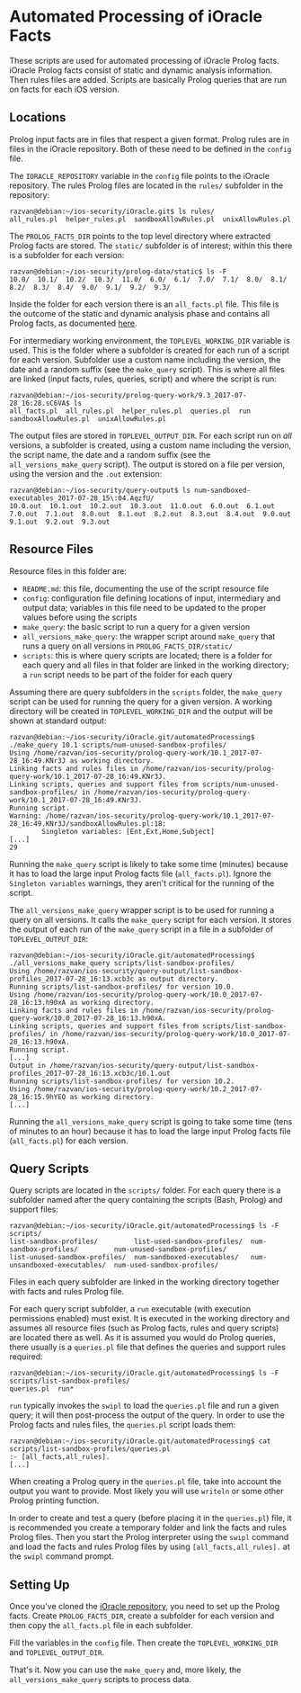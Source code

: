 # Automated Processing of iOracle Facts

These scripts are used for automated processing of iOracle Prolog facts. iOracle Prolog facts consist of static and dynamic analysis information. Then rules files are added. Scripts are basically Prolog queries that are run on facts for each iOS version.

## Locations

Prolog input facts are in files that respect a given format. Prolog rules are in files in the iOracle repository. Both of these need to be defined in the `config` file.

The `IORACLE_REPOSITORY` variable in the `config` file points to the iOracle repository. The rules Prolog files are located in the `rules/` subfolder in the repository:

```
razvan@debian:~/ios-security/iOracle.git$ ls rules/
all_rules.pl  helper_rules.pl  sandboxAllowRules.pl  unixAllowRules.pl
```

The `PROLOG_FACTS_DIR` points to the top level directory where extracted Prolog facts are stored. The `static/` subfolder is of interest; within this there is a subfolder for each version:

```
razvan@debian:~/ios-security/prolog-data/static$ ls -F
10.0/  10.1/  10.2/  10.3/  11.0/  6.0/  6.1/  7.0/  7.1/  8.0/  8.1/  8.2/  8.3/  8.4/  9.0/  9.1/  9.2/  9.3/
```

Inside the folder for each version there is an `all_facts.pl` file. This file is the outcome of the static and dynamic analysis phase and contains all Prolog facts, as documented [here](https://github.com/malus-security/iOracle/blob/master/documentation/prolog_fact_documentation.txt).

For intermediary working environment, the `TOPLEVEL_WORKING_DIR` variable is used. This is the folder where a subfolder is created for each run of a script for each version. Subfolder use a custom name including the version, the date and a random suffix (see the `make_query` script). This is where all files are linked (input facts, rules, queries, script) and where the script is run:

```
razvan@debian:~/ios-security/prolog-query-work/9.3_2017-07-28_16:28.sC6VA$ ls
all_facts.pl  all_rules.pl  helper_rules.pl  queries.pl  run  sandboxAllowRules.pl  unixAllowRules.pl
```

The output files are stored in `TOPLEVEL_OUTPUT_DIR`. For each script run on *all* versions, a subfolder is created, using a custom name including the version, the script name, the date and a random suffix (see the `all_versions_make_query` script). The output is stored on a file per version, using the version and the `.out` extension:

```
razvan@debian:~/ios-security/query-output$ ls num-sandboxed-executables_2017-07-28_15\:04.AqzfU/
10.0.out  10.1.out  10.2.out  10.3.out  11.0.out  6.0.out  6.1.out  7.0.out  7.1.out  8.0.out  8.1.out  8.2.out  8.3.out  8.4.out  9.0.out  9.1.out  9.2.out  9.3.out
```

## Resource Files

Resource files in this folder are:

* `README.md`: this file, documenting the use of the script resource file
* `config`: configuration file defining locations of input, intermediary and output data; variables in this file need to be updated to the proper values before using the scripts
* `make_query`: the basic script to run a query for a given version
* `all_versions_make_query`: the wrapper script around `make_query` that runs a query on all versions in `PROLOG_FACTS_DIR/static/`
* `scripts`: this is where query scripts are located; there is a folder for each query and all files in that folder are linked in the working directory; a `run` script needs to be part of the folder for each query

Assuming there are query subfolders in the `scripts` folder, the `make_query` script can be used for running the query for a given version. A working directory will be created in `TOPLEVEL_WORKING_DIR` and the output will be shown at standard output:

```
razvan@debian:~/ios-security/iOracle.git/automatedProcessing$ ./make_query 10.1 scripts/num-unused-sandbox-profiles/                                                             Using /home/razvan/ios-security/prolog-query-work/10.1_2017-07-28_16:49.KNr3J as working directory.
Linking facts and rules files in /home/razvan/ios-security/prolog-query-work/10.1_2017-07-28_16:49.KNr3J.
Linking scripts, queries and support files from scripts/num-unused-sandbox-profiles/ in /home/razvan/ios-security/prolog-query-work/10.1_2017-07-28_16:49.KNr3J.
Running script.
Warning: /home/razvan/ios-security/prolog-query-work/10.1_2017-07-28_16:49.KNr3J/sandboxAllowRules.pl:18:
        Singleton variables: [Ent,Ext,Home,Subject]
[...]
29
```

Running the `make_query` script is likely to take some time (minutes) because it has to load the large input Prolog facts file (`all_facts.pl`). Ignore the `Singleton variables` warnings, they aren't critical for the running of the script.

The `all_versions_make_query` wrapper script is to be used for running a query on all versions. It calls the `make_query` script for each version. It stores the output of each run of the `make_query` script in a file in a subfolder of `TOPLEVEL_OUTPUT_DIR`:

```
razvan@debian:~/ios-security/iOracle.git/automatedProcessing$ ./all_versions_make_query scripts/list-sandbox-profiles/
Using /home/razvan/ios-security/query-output/list-sandbox-profiles_2017-07-28_16:13.xcb3c as output directory.
Running scripts/list-sandbox-profiles/ for version 10.0.
Using /home/razvan/ios-security/prolog-query-work/10.0_2017-07-28_16:13.h90xA as working directory.
Linking facts and rules files in /home/razvan/ios-security/prolog-query-work/10.0_2017-07-28_16:13.h90xA.
Linking scripts, queries and support files from scripts/list-sandbox-profiles/ in /home/razvan/ios-security/prolog-query-work/10.0_2017-07-28_16:13.h90xA.
Running script.
[...]
Output in /home/razvan/ios-security/query-output/list-sandbox-profiles_2017-07-28_16:13.xcb3c/10.1.out
Running scripts/list-sandbox-profiles/ for version 10.2.
Using /home/razvan/ios-security/prolog-query-work/10.2_2017-07-28_16:15.9hYEQ as working directory.
[...]
```

Running the `all_versions_make_query` script is going to take some time (tens of minutes to an hour) because it has to load the large input Prolog facts file (`all_facts.pl`) for each version.

## Query Scripts

Query scripts are located in the `scripts/` folder. For each query there is a subfolder named after the query containing the scripts (Bash, Prolog) and support files:

```
razvan@debian:~/ios-security/iOracle.git/automatedProcessing$ ls -F scripts/
list-sandbox-profiles/         list-used-sandbox-profiles/  num-sandbox-profiles/         num-unused-sandbox-profiles/
list-unused-sandbox-profiles/  num-sandboxed-executables/   num-unsandboxed-executables/  num-used-sandbox-profiles/
```

Files in each query subfolder are linked in the working directory together with facts and rules Prolog file.

For each query script subfolder, a `run` executable (with execution permissions enabled) must exist. It is executed in the working directory and assumes all resource files (such as Prolog facts, rules and query scripts) are located there as well. As it is assumed you would do Prolog queries, there usually is a `queries.pl` file that defines the queries and support rules required:

```
razvan@debian:~/ios-security/iOracle.git/automatedProcessing$ ls -F scripts/list-sandbox-profiles/
queries.pl  run*
```

`run` typically invokes the `swipl` to load the `queries.pl` file and run a given query; it will then post-process the output of the query. In order to use the Prolog facts and rules files, the `queries.pl` script loads them:

```
razvan@debian:~/ios-security/iOracle.git/automatedProcessing$ cat scripts/list-sandbox-profiles/queries.pl
:- [all_facts,all_rules].
[...]
```

When creating a Prolog query in the `queries.pl` file, take into account the output you want to provide. Most likely you will use `writeln` or some other Prolog printing function.

In order to create and test a query (before placing it in the `queries.pl`) file, it is recommended you create a temporary folder and link the facts and rules Prolog files. Then you start the Prolog interpreter using the `swipl` command and load the facts and rules Prolog files by using `[all_facts,all_rules].` at the `swipl` command prompt.

## Setting Up

Once you've cloned the [iOracle repository](https://github.com/malus-security/iOracle/), you need to set up the Prolog facts. Create `PROLOG_FACTS_DIR`, create a subfolder for each version and then copy the `all_facts.pl` file in each subfolder.

Fill the variables in the `config` file. Then create the `TOPLEVEL_WORKING_DIR` and `TOPLEVEL_OUTPUT_DIR`.

That's it. Now you can use the `make_query` and, more likely, the `all_versions_make_query` scripts to process data.
